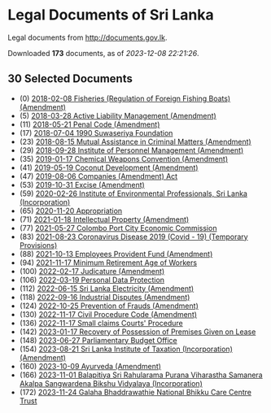 # Legal Documents of Sri Lanka

Legal documents from http://documents.gov.lk.

Downloaded **173** documents, as of *2023-12-08 22:21:26*.

## 30 Selected Documents

* (0) [2018-02-08 Fisheries (Regulation of Foreign Fishing Boats) (Amendment)](data/doc/2018-02-08-fisheries-regulation-of-foreign-fishing-boats-amendment/doc.pdf)
* (5) [2018-03-28 Active Liability Management (Amendment)](data/doc/2018-03-28-active-liability-management-amendment/doc.pdf)
* (11) [2018-05-21 Penal Code (Amendment)](data/doc/2018-05-21-penal-code-amendment/doc.pdf)
* (17) [2018-07-04 1990 Suwaseriya Foundation](data/doc/2018-07-04-1990-suwaseriya-foundation/doc.pdf)
* (23) [2018-08-15 Mutual Assistance  in Criminal Matters (Amendment) ](data/doc/2018-08-15-mutual-assistance--in-criminal-matters-amendment/doc.pdf)
* (29) [2018-09-28 Institute of Personnel Management (Amendment)](data/doc/2018-09-28-institute-of-personnel-management-amendment/doc.pdf)
* (35) [2019-01-17 Chemical Weapons Convention (Amendment)](data/doc/2019-01-17-chemical-weapons-convention-amendment/doc.pdf)
* (41) [2019-05-19 Coconut Development (Amendment) ](data/doc/2019-05-19-coconut-development-amendment/doc.pdf)
* (47) [2019-08-06 Companies (Amendment) Act](data/doc/2019-08-06-companies-amendment-act/doc.pdf)
* (53) [2019-10-31 Excise (Amendment) ](data/doc/2019-10-31-excise-amendment/doc.pdf)
* (59) [2020-02-26 Institute of Environmental Professionals, Sri Lanka (Incorporation) ](data/doc/2020-02-26-institute-of-environmental-professionals-sri-lanka-incorporation/doc.pdf)
* (65) [2020-11-20 Appropriation ](data/doc/2020-11-20-appropriation/doc.pdf)
* (71) [2021-01-18 Intellectual Property (Amendment)](data/doc/2021-01-18-intellectual-property-amendment/doc.pdf)
* (77) [2021-05-27 Colombo Port City Economic Commission](data/doc/2021-05-27-colombo-port-city-economic-commission/doc.pdf)
* (83) [2021-08-23 Coronavirus Disease 2019 (Covid - 19) (Temporary Provisions)](data/doc/2021-08-23-coronavirus-disease-2019-covid---19-temporary-provisions/doc.pdf)
* (88) [2021-10-13 Employees Provident Fund (Amendment) ](data/doc/2021-10-13-employees-provident-fund-amendment/doc.pdf)
* (94) [2021-11-17 Minimum Retirement Age of Workers](data/doc/2021-11-17-minimum-retirement-age-of-workers/doc.pdf)
* (100) [2022-02-17 Judicature (Amendment)](data/doc/2022-02-17-judicature-amendment/doc.pdf)
* (106) [2022-03-19 Personal Data Protection](data/doc/2022-03-19-personal-data-protection/doc.pdf)
* (112) [2022-06-15 Sri Lanka Electricity (Amendment)](data/doc/2022-06-15-sri-lanka-electricity-amendment/doc.pdf)
* (118) [2022-09-16 Industrial Disputes (Amendment)](data/doc/2022-09-16-industrial-disputes-amendment/doc.pdf)
* (124) [2022-10-25 Prevention of Frauds (Amendment)](data/doc/2022-10-25-prevention-of-frauds-amendment/doc.pdf)
* (130) [2022-11-17 Civil Procedure Code (Amendment)](data/doc/2022-11-17-civil-procedure-code-amendment/doc.pdf)
* (136) [2022-11-17 Small claims Courts' Procedure](data/doc/2022-11-17-small-claims-courts-procedure/doc.pdf)
* (142) [2023-01-17 Recovery of Possession of Premises Given on Lease](data/doc/2023-01-17-recovery-of-possession-of-premises-given-on-lease/doc.pdf)
* (148) [2023-06-27 Parliamentary Budget Office](data/doc/2023-06-27-parliamentary-budget-office/doc.pdf)
* (154) [2023-08-21 Sri Lanka Institute of Taxation (Incorporation) (Amendment)](data/doc/2023-08-21-sri-lanka-institute-of-taxation-incorporation-amendment/doc.pdf)
* (160) [2023-10-09 Ayurveda (Amendment)](data/doc/2023-10-09-ayurveda-amendment/doc.pdf)
* (166) [2023-11-01 Balapitiya Sri Rahularama Purana Viharastha Samanera Akalpa Sangwardena Bikshu Vidyalaya (Incorporation)](data/doc/2023-11-01-balapitiya-sri-rahularama-purana-viharastha-samanera-akalpa-sangwardena-bikshu-vidyalaya-incorporation/doc.pdf)
* (172) [2023-11-24 Galaha Bhaddrawathie National Bhikku Care Centre Trust ](data/doc/2023-11-24-galaha-bhaddrawathie-national-bhikku-care-centre-trust/doc.pdf)
